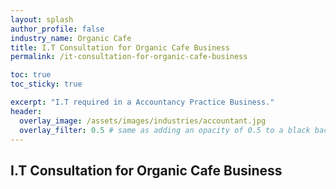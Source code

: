 ```yaml
---
layout: splash 
author_profile: false 
industry_name: Organic Cafe
title: I.T Consultation for Organic Cafe Business
permalink: /it-consultation-for-organic-cafe-business

toc: true
toc_sticky: true

excerpt: "I.T required in a Accountancy Practice Business."
header:
  overlay_image: /assets/images/industries/accountant.jpg
  overlay_filter: 0.5 # same as adding an opacity of 0.5 to a black background
---
```


## I.T Consultation for Organic Cafe Business